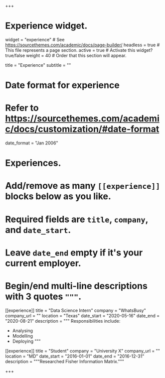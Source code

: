 +++
# Experience widget.
widget = "experience"  # See https://sourcethemes.com/academic/docs/page-builder/
headless = true  # This file represents a page section.
active = true  # Activate this widget? true/false
weight = 40  # Order that this section will appear.

title = "Experience"
subtitle = ""

# Date format for experience
#   Refer to https://sourcethemes.com/academic/docs/customization/#date-format
date_format = "Jan 2006"

# Experiences.
#   Add/remove as many `[[experience]]` blocks below as you like.
#   Required fields are `title`, `company`, and `date_start`.
#   Leave `date_end` empty if it's your current employer.
#   Begin/end multi-line descriptions with 3 quotes `"""`.
[[experience]]
  title = "Data Science Intern"
  company = "WhatsBusy"
  company_url = ""
  location = "Texas"
  date_start = "2020-05-16"
  date_end = "2020-08-21"
  description = """
  Responsibilities include:
  
  * Analysing
  * Modelling
  * Deploying
  """

[[experience]]
  title = "Student"
  company = "University X"
  company_url = ""
  location = "MD"
  date_start = "2016-01-01"
  date_end = "2016-12-31"
  description = """Researched Fisher Information Matrix."""

+++
